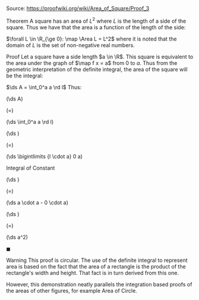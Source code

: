 # 

Source: https://proofwiki.org/wiki/Area_of_Square/Proof_3

Theorem
A square has an area of $L^2$ where $L$ is the length of a side of the square.
Thus we have that the area is a function of the length of the side:

$\forall L \in \R_{\ge 0}: \map \Area L = L^2$
where it is noted that the domain of $L$ is the set of non-negative real numbers.


Proof
Let a square have a side length $a \in \R$.
This square is equivalent to the area under the graph of $\map f x = a$ from $0$ to $a$.
Thus from the geometric interpretation of the definite integral, the area of the square will be the integral:

$\ds A = \int_0^a a \rd l$
Thus:














\(\ds A\)

\(=\)







\(\ds \int_0^a a \rd l\)




















\(\ds \)

\(=\)







\(\ds \bigintlimits {l \cdot a} 0 a\)





Integral of Constant














\(\ds \)

\(=\)







\(\ds a \cdot a - 0 \cdot a\)




















\(\ds \)

\(=\)







\(\ds a^2\)









$\blacksquare$


Warning
This proof is circular.
The use of the definite integral to represent area is based on the fact that the area of a rectangle is the product of the rectangle's width and height.
That fact is in turn derived from this one.

However, this demonstration neatly parallels the integration based proofs of the areas of other figures, for example Area of Circle.





